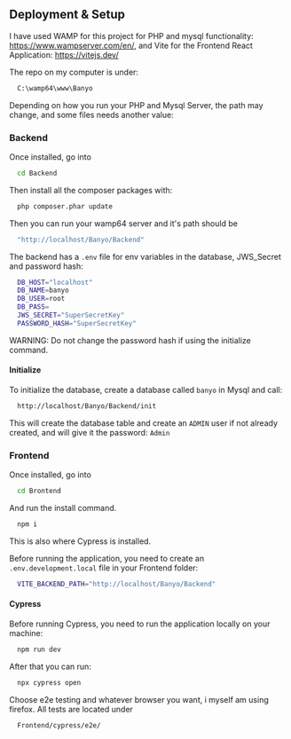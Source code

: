 ## Deployment & Setup

I have used WAMP for this project for PHP and mysql functionality:
https://www.wampserver.com/en/, and Vite for the Frontend React Application: https://vitejs.dev/

The repo on my computer is under:

```bash
  C:\wamp64\www\Banyo
```

Depending on how you run your PHP and Mysql Server, the path may change, and some files needs another value:

### Backend

Once installed, go into

```bash
  cd Backend
```

Then install all the composer packages with:

```bash
  php composer.phar update
```

Then you can run your wamp64 server and it's path should be

```bash
  "http://localhost/Banyo/Backend"
```

The backend has a `.env` file for env variables in the database, JWS_Secret and password hash:

```bash
  DB_HOST="localhost"
  DB_NAME=banyo
  DB_USER=root
  DB_PASS=
  JWS_SECRET="SuperSecretKey"
  PASSWORD_HASH="SuperSecretKey"
```

WARNING: Do not change the password hash if using the initialize command.

#### Initialize

To initialize the database, create a database called `banyo` in Mysql and call:

```bash
  http://localhost/Banyo/Backend/init
```

This will create the database table and create an `ADMIN` user if not already created, and will give it the password: `Admin`

### Frontend

Once installed, go into

```bash
  cd Brontend
```

And run the install command.

```bash
  npm i
```

This is also where Cypress is installed.

Before running the application, you need to create an `.env.development.local` file in your Frontend folder:

```bash
  VITE_BACKEND_PATH="http://localhost/Banyo/Backend"
```

#### Cypress

Before running Cypress, you need to run the application locally on your machine:

```bash
  npm run dev
```

After that you can run:

```bash
  npx cypress open
```

Choose e2e testing and whatever browser you want, i myself am using firefox.
All tests are located under

```bash
  Frontend/cypress/e2e/
```
